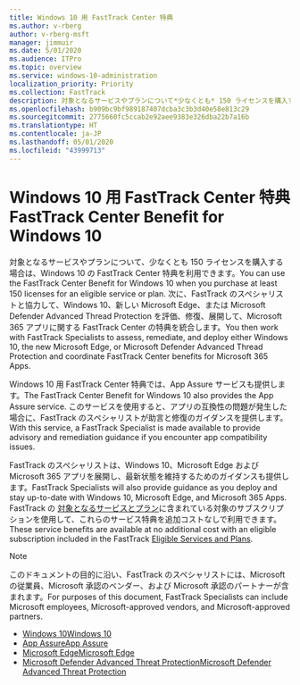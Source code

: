 ```yaml
---
title: Windows 10 用 FastTrack Center 特典
ms.author: v-rberg
author: v-rberg-msft
manager: jimmuir
ms.date: 5/01/2020
ms.audience: ITPro
ms.topic: overview
ms.service: windows-10-administration
localization_priority: Priority
ms.collection: FastTrack
description: 対象となるサービスやプランについて*少なくとも* 150 ライセンスを購入する場合は、Windows 10 用 FastTrack Center 特典を利用できます。
ms.openlocfilehash: b909bc9bf989187407dcba3c3b3d40e58e813c29
ms.sourcegitcommit: 2775660fc5ccab2e92aee9383e326dba22b7a16b
ms.translationtype: HT
ms.contentlocale: ja-JP
ms.lasthandoff: 05/01/2020
ms.locfileid: "43999713"
---
```

# <a name="fasttrack-center-benefit-for-windows-10"></a><span data-ttu-id="19fb0-103">Windows 10 用 FastTrack Center 特典</span><span class="sxs-lookup"><span data-stu-id="19fb0-103">FastTrack Center Benefit for Windows 10</span></span>

<span data-ttu-id="19fb0-104">対象となるサービスやプランについて、少なくとも 150 ライセンスを購入する場合は、Windows 10 の FastTrack Center 特典を利用できます。</span><span class="sxs-lookup"><span data-stu-id="19fb0-104">You can use the FastTrack Center Benefit for Windows 10 when you purchase at least 150 licenses for an eligible service or plan.</span></span> <span data-ttu-id="19fb0-105">次に、FastTrack のスペシャリストと協力して、Windows 10、新しい Microsoft Edge、または Microsoft Defender Advanced Thread Protection を評価、修復、展開して、Microsoft 365 アプリに関する FastTrack Center の特典を統合します。</span><span class="sxs-lookup"><span data-stu-id="19fb0-105">You then work with FastTrack Specialists to assess, remediate, and deploy either Windows 10, the new Microsoft Edge, or Microsoft Defender Advanced Thread Protection and coordinate FastTrack Center benefits for Microsoft 365 Apps.</span></span> 

<span data-ttu-id="19fb0-106">Windows 10 用 FastTrack Center 特典では、App Assure サービスも提供します。</span><span class="sxs-lookup"><span data-stu-id="19fb0-106">The FastTrack Center Benefit for Windows 10 also provides the App Assure service.</span></span> <span data-ttu-id="19fb0-107">このサービスを使用すると、アプリの互換性の問題が発生した場合に、FastTrack のスペシャリストが助言と修復のガイダンスを提供します。</span><span class="sxs-lookup"><span data-stu-id="19fb0-107">With this service, a FastTrack Specialist is made available to provide advisory and remediation guidance if you encounter app compatibility issues.</span></span> 

<span data-ttu-id="19fb0-108">FastTrack のスペシャリストは、Windows 10、Microsoft Edge および Microsoft 365 アプリを展開し、最新状態を維持するためのガイダンスも提供します。</span><span class="sxs-lookup"><span data-stu-id="19fb0-108">FastTrack Specialists will also provide guidance as you deploy and stay up-to-date with Windows 10, Microsoft Edge, and Microsoft 365 Apps.</span></span> <span data-ttu-id="19fb0-109">FastTrack の [対象となるサービスとプラン](M365-eligible-services-and-plans.md)に含まれている対象のサブスクリプションを使用して、これらのサービス特典を追加コストなしで利用できます。</span><span class="sxs-lookup"><span data-stu-id="19fb0-109">These service benefits are available at no additional cost with an eligible subscription included in the FastTrack [Eligible Services and Plans](M365-eligible-services-and-plans.md).</span></span>
  
> [!NOTE]
> <span data-ttu-id="19fb0-110">このドキュメントの目的に沿い、FastTrack のスペシャリストには、Microsoft の従業員、Microsoft 承認のベンダー、および Microsoft 承認のパートナーが含まれます。</span><span class="sxs-lookup"><span data-stu-id="19fb0-110">For purposes of this document, FastTrack Specialists can include Microsoft employees, Microsoft-approved vendors, and Microsoft-approved partners.</span></span> 
    
- [<span data-ttu-id="19fb0-111">Windows 10</span><span class="sxs-lookup"><span data-stu-id="19fb0-111">Windows 10</span></span>](Win-10-windows-10.md)
- [<span data-ttu-id="19fb0-112">App Assure</span><span class="sxs-lookup"><span data-stu-id="19fb0-112">App Assure</span></span>](Win-10-app-assure.md)
- [<span data-ttu-id="19fb0-113">Microsoft Edge</span><span class="sxs-lookup"><span data-stu-id="19fb0-113">Microsoft Edge</span></span>](Win-10-microsoft-edge.md)
- [<span data-ttu-id="19fb0-114">Microsoft Defender Advanced Threat Protection</span><span class="sxs-lookup"><span data-stu-id="19fb0-114">Microsoft Defender Advanced Threat Protection</span></span>](Win-10-microsoft-defender-atp.md)

